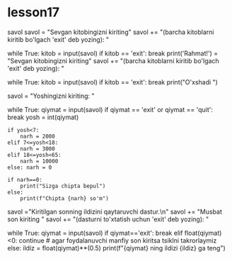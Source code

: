 # lesson17
savol savol = "Sevgan kitobingizni kiriting"
savol += "(barcha kitoblarni kiritib bo'lgach 'exit' deb yozing): "

while True:
    kitob = input(savol)
    if kitob == 'exit':
        break
print('Rahmat!') = "Sevgan kitobingizni kiriting"
savol += "(barcha kitoblarni kiritib bo'lgach 'exit' deb yozing): "

while True:
    kitob = input(savol)
    if kitob == 'exit':
        break
print("O'xshadi ") 


savol = "Yoshingizni kiriting: "

while True:
    qiymat = input(savol)
    if qiymat == 'exit' or qiymat == 'quit':
        break
    yosh = int(qiymat)
    
    if yosh<7:
        narh = 2000
    elif 7<=yosh<18:
        narh = 3000
    elif 18<=yosh<65:
        narh = 10000
    else: narh = 0
    
    if narh==0:
        print("Sizga chipta bepul")
    else:
        print(f"Chipta {narh} so'm")

savol ="Kiritilgan sonning ildizini qaytaruvchi dastur.\n"
savol += "Musbat son kiriting "
savol += "(dasturni to'xtatish uchun 'exit' deb yozing): "

while True:
    qiymat = input(savol)
    if qiymat=='exit':
        break
    elif float(qiymat)<0:
        continue # agar foydalanuvchi manfiy son kiritsa tsiklni takrorlaymiz
    else:
        ildiz = float(qiymat)**(0.5)
        print(f"{qiymat} ning ildizi {ildiz} ga teng")
